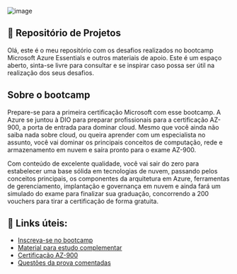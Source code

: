 ![image](https://github.com/user-attachments/assets/143b574f-2dd7-40b9-941a-9aa81d5078ea)


## 📁 Repositório de Projetos
Olá, este é o meu repositório com os desafios realizados no bootcamp Microsoft Azure Essentials e outros materiais de apoio. Este é um espaço aberto, sinta-se livre para consultar e se inspirar caso possa ser útil na realização dos seus desafios.

## Sobre o bootcamp
Prepare-se para a primeira certificação Microsoft com esse bootcamp. A Azure se juntou à DIO para preparar profissionais para a certificação AZ-900, a porta de entrada para dominar cloud. Mesmo que você ainda não saiba nada sobre cloud, ou queira aprender com um especialista no assunto, você vai dominar os principais conceitos de computação, rede e armazenamento em nuvem e saíra pronto para o exame AZ-900.

Com conteúdo de excelente qualidade, você vai sair do zero para estabelecer uma base sólida em tecnologias de nuvem, passando pelos conceitos principais, os componentes da arquitetura em Azure, ferramentas de gerenciamento, implantação e governança em nuvem e ainda fará um simulado do exame para finalizar sua graduação, concorrendo a 200 vouchers para tirar a certificação de forma gratuita.

## 🔗 Links úteis:
- [Inscreva-se no bootcamp](https://www.dio.me/bootcamp/microsoft-azure-essentials)
- [Material para estudo complementar](https://learn.microsoft.com/pt-br/training/courses/az-900t00)
- [Certificação AZ-900](https://learn.microsoft.com/pt-br/credentials/certifications/azure-fundamentals/?practice-assessment-type=certification)
- [Questões da prova comentadas](https://www.examtopics.com/exams/microsoft/az-900/view/?trk=article-ssr-frontend-pulse_little-text-block)
